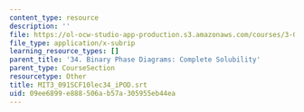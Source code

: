 ```yaml
---
content_type: resource
description: ''
file: https://ol-ocw-studio-app-production.s3.amazonaws.com/courses/3-091sc-introduction-to-solid-state-chemistry-fall-2010/09ee6899e888506ab57a305955eb44ea_MIT3_091SCF10lec34_iPOD.vtt
file_type: application/x-subrip
learning_resource_types: []
parent_title: '34. Binary Phase Diagrams: Complete Solubility'
parent_type: CourseSection
resourcetype: Other
title: MIT3_091SCF10lec34_iPOD.srt
uid: 09ee6899-e888-506a-b57a-305955eb44ea
---
```


